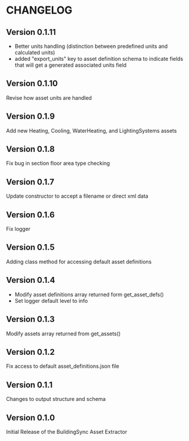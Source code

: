 # CHANGELOG

## Version 0.1.11

- Better units handling (distinction between predefined units and calculated units)
- added "export_units" key to asset definition schema to indicate fields that will get a generated associated units field

## Version 0.1.10

Revise how asset units are handled

## Version 0.1.9

Add new Heating, Cooling, WaterHeating, and LightingSystems assets

## Version 0.1.8

Fix bug in section floor area type checking

## Version 0.1.7

Update constructor to accept a filename or direct xml data

## Version 0.1.6

Fix logger

## Version 0.1.5

Adding class method for accessing default asset definitions

## Version 0.1.4

- Modify asset definitions array returned form get_asset_defs()
- Set logger default level to info

## Version 0.1.3

Modify assets array returned from get_assets()

## Version 0.1.2

Fix access to default asset_definitions.json file

## Version 0.1.1

Changes to output structure and schema

## Version 0.1.0

Initial Release of the BuildingSync Asset Extractor
